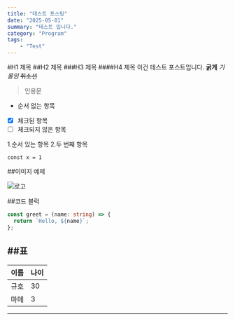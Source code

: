 ```yaml
---
title: "테스트 포스팅"
date: "2025-05-01"
summary: "테스트 입니다."
category: "Program" 
tags: 
    - "Test"
---
```


#H1 제목
##H2 제목
###H3 제목
####H4 제목
이건 테스트 포스트입니다.
**굵게**
*기울임*
~~취소선~~
> 인용문
- 순서 없는 항목
- [x] 체크된 항목
- [ ] 체크되지 않은 항목

1.순서 있는 항목
2.두 번째 항목

`const x = 1`

##이미지 예제

![로고](https://placehold.co/600x200)

##코드 블럭
```ts
const greet = (name: string) => {
  return `Hello, ${name}`;
};
```
##표
---
| 이름 | 나이 |
|------|------|
| 규호 | 30   |
| 마메 | 3    |
---